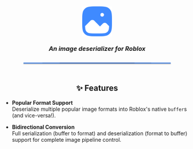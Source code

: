 <h3 align="center">
    <img src=".github/logo.svg" alt="Project Logo" width="80">
    <div style="margin: 16px 0;">
    <h4 align="center" style="margin: 0; line-height: 1.6;">
      <i>An image deserializer for Roblox</i>
    </h4>
  </div>
  <img src=".github/Seperation.svg" alt="Section divider" width="400" style="margin: 8px 0 16px;">
</h3>

<div align="center">

## ✨ Features

</div>

<div style="max-width: 800px; margin: 0 auto;">

- **Popular Format Support**  
  Deserialize multiple popular image formats into Roblox's native `buffer`s (and vice-versa!).

- **Bidirectional Conversion**  
  Full serialization (buffer to format) and deserialization (format to buffer) support for complete image pipeline control.
  
</div>